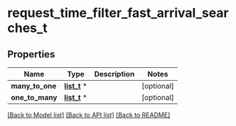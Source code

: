 # request_time_filter_fast_arrival_searches_t

## Properties
Name | Type | Description | Notes
------------ | ------------- | ------------- | -------------
**many_to_one** | [**list_t**](request_time_filter_fast_arrival_many_to_one_search.md) \* |  | [optional] 
**one_to_many** | [**list_t**](request_time_filter_fast_arrival_one_to_many_search.md) \* |  | [optional] 

[[Back to Model list]](../README.md#documentation-for-models) [[Back to API list]](../README.md#documentation-for-api-endpoints) [[Back to README]](../README.md)


